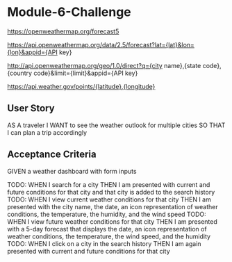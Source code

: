 # Module-6-Challenge

https://openweathermap.org/forecast5

https://api.openweathermap.org/data/2.5/forecast?lat={lat}&lon={lon}&appid={API key}

http://api.openweathermap.org/geo/1.0/direct?q={city name},{state code},{country code}&limit={limit}&appid={API key}

https://api.weather.gov/points/{latitude},{longitude}
## User Story

AS A traveler
I WANT to see the weather outlook for multiple cities
SO THAT I can plan a trip accordingly

## Acceptance Criteria

GIVEN a weather dashboard with form inputs

TODO:
WHEN I search for a city
THEN I am presented with current and future conditions for that city and that city is added to the search history
TODO:
WHEN I view current weather conditions for that city
THEN I am presented with the city name, the date, an icon representation of weather conditions, the temperature, the humidity, and the wind speed
TODO:
WHEN I view future weather conditions for that city
THEN I am presented with a 5-day forecast that displays the date, an icon representation of weather conditions, the temperature, the wind speed, and the humidity
TODO:
WHEN I click on a city in the search history
THEN I am again presented with current and future conditions for that city
